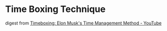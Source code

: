 # Time Boxing Technique

digest from [Timeboxing: Elon Musk's Time Management Method - YouTube](https://www.youtube.com/watch?v=fbAYK4KQrso 
)